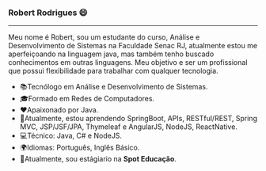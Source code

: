 ### Robert Rodrigues 😄
<hr>

Meu nome é Robert, sou um estudante do curso, Análise e Desenvolvimento de Sistemas na Faculdade Senac RJ, atualmente estou me aperfeiçoando na linguagem java, mas também tenho buscado conhecimentos em outras linguagens.
Meu objetivo e ser um profissional que possui flexibilidade para trabalhar com qualquer tecnologia.

- 📚Tecnólogo em Análise e Desenvolvimento de Sistemas.
- 🎓Formado em Redes de Computadores.
- ❤️Apaixonado por Java.
- 🚀Atualmente, estou aprendendo SpringBoot, APIs, RESTful/REST, Spring MVC, JSP/JSF/JPA, Thymeleaf e AngularJS, NodeJS, ReactNative.
- 💻Técnico: Java, C# e NodeJS.
- 🌍Idiomas: Português, Inglês Básico.
- 💼Atualmente, sou estágiario na <Strong>Spot Educação</strong>.
